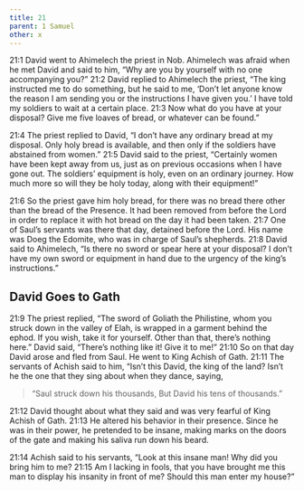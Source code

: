 ```yaml
---
title: 21
parent: 1 Samuel
other: x
---
```



<a name="21:1">21:1</a> David went to Ahimelech the priest in Nob. Ahimelech was afraid when he met David and said to him, “Why are you by yourself with no one accompanying you?” <a name="21:2">21:2</a> David replied to Ahimelech the priest, “The king instructed me to do something, but he said to me, ‘Don’t let anyone know the reason I am sending you or the instructions I have given you.’ I have told my soldiers to wait at a certain place. <a name="21:3">21:3</a> Now what do you have at your disposal? Give me five loaves of bread, or whatever can be found.”

<a name="21:4">21:4</a> The priest replied to David, “I don’t have any ordinary bread at my disposal. Only holy bread is available, and then only if the soldiers have abstained from women.” <a name="21:5">21:5</a> David said to the priest, “Certainly women have been kept away from us, just as on previous occasions when I have gone out. The soldiers’ equipment is holy, even on an ordinary journey. How much more so will they be holy today, along with their equipment!”

<a name="21:6">21:6</a> So the priest gave him holy bread, for there was no bread there other than the bread of the Presence. It had been removed from before the Lord in order to replace it with hot bread on the day it had been taken. <a name="21:7">21:7</a> One of Saul’s servants was there that day, detained before the Lord. His name was Doeg the Edomite, who was in charge of Saul’s shepherds. <a name="21:8">21:8</a> David said to Ahimelech, “Is there no sword or spear here at your disposal? I don’t have my own sword or equipment in hand due to the urgency of the king’s instructions.”

## David Goes to Gath

<a name="21:9">21:9</a> The priest replied, “The sword of Goliath the Philistine, whom you struck down in the valley of Elah, is wrapped in a garment behind the ephod. If you wish, take it for yourself. Other than that, there’s nothing here.” David said, “There’s nothing like it! Give it to me!” <a name="21:10">21:10</a> So on that day David arose and fled from Saul. He went to King Achish of Gath. <a name="21:11">21:11</a> The servants of Achish said to him, “Isn’t this David, the king of the land? Isn’t he the one that they sing about when they dance, saying,

> “Saul struck down his thousands,
> But David his tens of thousands.”

<a name="21:12">21:12</a> David thought about what they said and was very fearful of King Achish of Gath. <a name="21:13">21:13</a> He altered his behavior in their presence. Since he was in their power, he pretended to be insane, making marks on the doors of the gate and making his saliva run down his beard.

<a name="21:14">21:14</a> Achish said to his servants, “Look at this insane man! Why did you bring him to me? <a name="21:15">21:15</a> Am I lacking in fools, that you have brought me this man to display his insanity in front of me? Should this man enter my house?”
